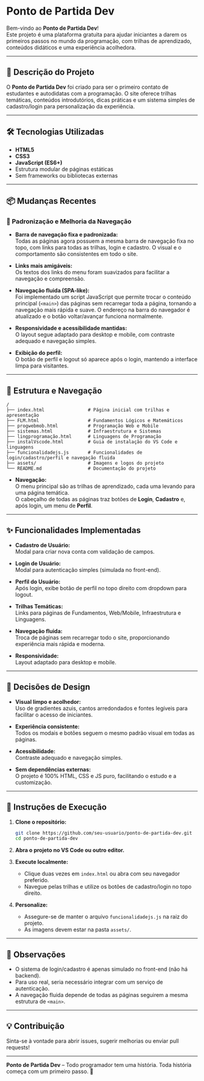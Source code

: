 # Ponto de Partida Dev

Bem-vindo ao **Ponto de Partida Dev**!  
Este projeto é uma plataforma gratuita para ajudar iniciantes a darem os primeiros passos no mundo da programação, com trilhas de aprendizado, conteúdos didáticos e uma experiência acolhedora.

---

## 🚀 Descrição do Projeto

O **Ponto de Partida Dev** foi criado para ser o primeiro contato de estudantes e autodidatas com a programação. O site oferece trilhas temáticas, conteúdos introdutórios, dicas práticas e um sistema simples de cadastro/login para personalização da experiência.

---

## 🛠️ Tecnologias Utilizadas

- **HTML5**  
- **CSS3**  
- **JavaScript (ES6+)**  
- Estrutura modular de páginas estáticas  
- Sem frameworks ou bibliotecas externas

---

## 📦 Mudanças Recentes

### 🔄 Padronização e Melhoria da Navegação

- **Barra de navegação fixa e padronizada:**  
  Todas as páginas agora possuem a mesma barra de navegação fixa no topo, com links para todas as trilhas, login e cadastro. O visual e o comportamento são consistentes em todo o site.

- **Links mais amigáveis:**  
  Os textos dos links do menu foram suavizados para facilitar a navegação e compreensão.

- **Navegação fluida (SPA-like):**  
  Foi implementado um script JavaScript que permite trocar o conteúdo principal (`<main>`) das páginas sem recarregar toda a página, tornando a navegação mais rápida e suave. O endereço na barra do navegador é atualizado e o botão voltar/avançar funciona normalmente.

- **Responsividade e acessibilidade mantidas:**  
  O layout segue adaptado para desktop e mobile, com contraste adequado e navegação simples.

- **Exibição do perfil:**  
  O botão de perfil e logout só aparece após o login, mantendo a interface limpa para visitantes.

---

## 📁 Estrutura e Navegação

```
/
├── index.html                # Página inicial com trilhas e apresentação
├── FLM.html                  # Fundamentos Lógicos e Matemáticos
├── progwebmob.html           # Programação Web e Mobile
├── sistemas.html             # Infraestrutura e Sistemas
├── lingprogramação.html      # Linguagens de Programação
├── instalVscode.html         # Guia de instalação do VS Code e linguagens
├── funcionalidadejs.js       # Funcionalidades de login/cadastro/perfil e navegação fluida
├── assets/                   # Imagens e logos do projeto
└── README.md                 # Documentação do projeto
```

- **Navegação:**  
  O menu principal são as trilhas de aprendizado, cada uma levando para uma página temática.  
  O cabeçalho de todas as páginas traz botões de **Login**, **Cadastro** e, após login, um menu de **Perfil**.

---

## ✨ Funcionalidades Implementadas

- **Cadastro de Usuário:**  
  Modal para criar nova conta com validação de campos.

- **Login de Usuário:**  
  Modal para autenticação simples (simulada no front-end).

- **Perfil do Usuário:**  
  Após login, exibe botão de perfil no topo direito com dropdown para logout.

- **Trilhas Temáticas:**  
  Links para páginas de Fundamentos, Web/Mobile, Infraestrutura e Linguagens.

- **Navegação fluida:**  
  Troca de páginas sem recarregar todo o site, proporcionando experiência mais rápida e moderna.

- **Responsividade:**  
  Layout adaptado para desktop e mobile.

---

## 🎨 Decisões de Design

- **Visual limpo e acolhedor:**  
  Uso de gradientes azuis, cantos arredondados e fontes legíveis para facilitar o acesso de iniciantes.

- **Experiência consistente:**  
  Todos os modais e botões seguem o mesmo padrão visual em todas as páginas.

- **Acessibilidade:**  
  Contraste adequado e navegação simples.

- **Sem dependências externas:**  
  O projeto é 100% HTML, CSS e JS puro, facilitando o estudo e a customização.

---

## 📝 Instruções de Execução

1. **Clone o repositório:**
   ```bash
   git clone https://github.com/seu-usuario/ponto-de-partida-dev.git
   cd ponto-de-partida-dev
   ```

2. **Abra o projeto no VS Code ou outro editor.**

3. **Execute localmente:**
   - Clique duas vezes em `index.html` ou abra com seu navegador preferido.
   - Navegue pelas trilhas e utilize os botões de cadastro/login no topo direito.

4. **Personalize:**
   - Assegure-se de manter o arquivo `funcionalidadejs.js` na raiz do projeto.
   - As imagens devem estar na pasta `assets/`.

---

## 📢 Observações

- O sistema de login/cadastro é apenas simulado no front-end (não há backend).
- Para uso real, seria necessário integrar com um serviço de autenticação.
- A navegação fluida depende de todas as páginas seguirem a mesma estrutura de `<main>`.

---

## 💡 Contribuição

Sinta-se à vontade para abrir issues, sugerir melhorias ou enviar pull requests!

---

**Ponto de Partida Dev** – Todo programador tem uma história. Toda história começa com um primeiro passo. 🚀
